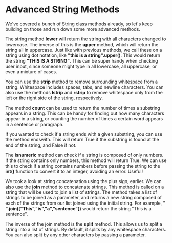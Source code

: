 # Advanced String Methods

We've covered a bunch of String class methods already, so let's keep building on those and run down some more advanced methods.

The string method  **lower**  will return the string with all characters changed to lowercase. The inverse of this is the  **upper**  method, which will return the string all in uppercase. Just like with previous methods, we call these on a string using dot notation, like **"this is a string".upper()**. This would return the string **"THIS IS A STRING"**. This can be super handy when checking user input, since someone might type in all lowercase, all uppercase, or even a mixture of cases.

You can use the **strip** method to remove surrounding whitespace from a string. Whitespace includes spaces, tabs, and newline characters. You can also use the methods   **lstrip**  and  **rstrip**  to remove whitespace only from the left or the right side of the string, respectively.

The method  **count**  can be used to return the number of times a substring appears in a string. This can be handy for finding out how many characters appear in a string, or counting the number of times a certain word appears in a sentence or paragraph.

If you wanted to check if a string ends with a given substring, you can use the method endswith. This will return True if the substring is found at the end of the string, and False if not.

The  **isnumeric**  method can check if a string is composed of only numbers. If the string contains only numbers, this method will return True. We can use this to check if a string contains numbers before passing the string to the  **int()**  function to convert it to an integer, avoiding an error. Useful!

We took a look at string concatenation using the plus sign, earlier. We can also use the  **join**  method to concatenate strings. This method is called on a string that will be used to join a list of strings. The method takes a list of strings to be joined as a parameter, and returns a new string composed of each of the strings from our list joined using the initial string. For example,  **" ".join(["This","is","a","sentence"])**  would return the string "This is a sentence".

The inverse of the join method is the  **split**  method. This allows us to split a string into a list of strings. By default, it splits by any whitespace characters. You can also split by any other characters by passing a parameter.
 